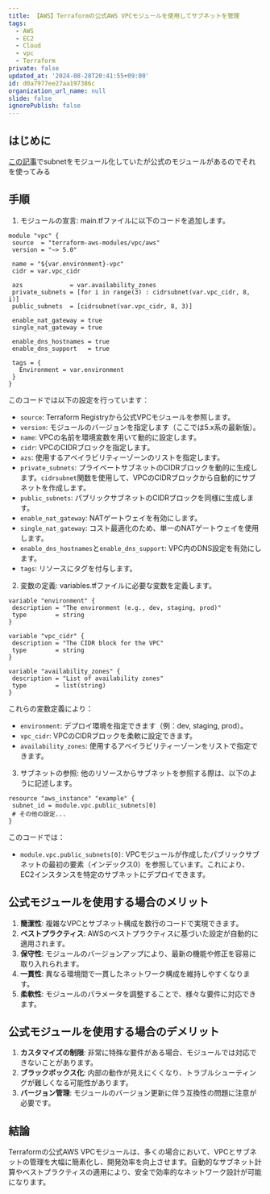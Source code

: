 ```yaml
---
title: 【AWS】Terraformの公式AWS VPCモジュールを使用してサブネットを管理
tags:
  - AWS
  - EC2
  - Cloud
  - vpc
  - Terraform
private: false
updated_at: '2024-08-28T20:41:55+09:00'
id: d0a7977ee27aa197386c
organization_url_name: null
slide: false
ignorePublish: false
---
```

## はじめに

[この記事](https://zukkie.link/%e3%80%90aws%e3%80%91terraform%e3%81%a7subnet%e3%82%92%e3%83%a2%e3%82%b8%e3%83%a5%e3%83%bc%e3%83%ab%e5%8c%96%e3%81%99%e3%82%8b/#google_vignette)でsubnetをモジュール化していたが公式のモジュールがあるのでそれを使ってみる


## 手順

1. モジュールの宣言:
  main.tfファイルに以下のコードを追加します。

```
module "vpc" {
 source  = "terraform-aws-modules/vpc/aws"
 version = "~> 5.0"

 name = "${var.environment}-vpc"
 cidr = var.vpc_cidr

 azs             = var.availability_zones
 private_subnets = [for i in range(3) : cidrsubnet(var.vpc_cidr, 8, i)]
 public_subnets  = [cidrsubnet(var.vpc_cidr, 8, 3)]

 enable_nat_gateway = true
 single_nat_gateway = true

 enable_dns_hostnames = true
 enable_dns_support   = true

 tags = {
   Environment = var.environment
 }
}
```

このコードでは以下の設定を行っています：

- `source`: Terraform Registryから公式VPCモジュールを参照します。
- `version`: モジュールのバージョンを指定します（ここでは5.x系の最新版）。
- `name`: VPCの名前を環境変数を用いて動的に設定します。
- `cidr`: VPCのCIDRブロックを指定します。
- `azs`: 使用するアベイラビリティーゾーンのリストを指定します。
- `private_subnets`: プライベートサブネットのCIDRブロックを動的に生成します。`cidrsubnet`関数を使用して、VPCのCIDRブロックから自動的にサブネットを作成します。
- `public_subnets`: パブリックサブネットのCIDRブロックを同様に生成します。
- `enable_nat_gateway`: NATゲートウェイを有効にします。
- `single_nat_gateway`: コスト最適化のため、単一のNATゲートウェイを使用します。
- `enable_dns_hostnames`と`enable_dns_support`: VPC内のDNS設定を有効にします。
- `tags`: リソースにタグを付与します。

2. 変数の定義:
  variables.tfファイルに必要な変数を定義します。

```
variable "environment" {
 description = "The environment (e.g., dev, staging, prod)"
 type        = string
}

variable "vpc_cidr" {
 description = "The CIDR block for the VPC"
 type        = string
}

variable "availability_zones" {
 description = "List of availability zones"
 type        = list(string)
}
```

これらの変数定義により：

- `environment`: デプロイ環境を指定できます（例：dev, staging, prod）。
- `vpc_cidr`: VPCのCIDRブロックを柔軟に設定できます。
- `availability_zones`: 使用するアベイラビリティーゾーンをリストで指定できます。

3. サブネットの参照:
  他のリソースからサブネットを参照する際は、以下のように記述します。

```
resource "aws_instance" "example" {
 subnet_id = module.vpc.public_subnets[0]
 # その他の設定...
}
```

このコードでは：

- `module.vpc.public_subnets[0]`: VPCモジュールが作成したパブリックサブネットの最初の要素（インデックス0）を参照しています。これにより、EC2インスタンスを特定のサブネットにデプロイできます。

## 公式モジュールを使用する場合のメリット

1. **簡潔性**: 複雑なVPCとサブネット構成を数行のコードで実現できます。
2. **ベストプラクティス**: AWSのベストプラクティスに基づいた設定が自動的に適用されます。
3. **保守性**: モジュールのバージョンアップにより、最新の機能や修正を容易に取り入れられます。
4. **一貫性**: 異なる環境間で一貫したネットワーク構成を維持しやすくなります。
5. **柔軟性**: モジュールのパラメータを調整することで、様々な要件に対応できます。

## 公式モジュールを使用する場合のデメリット

1. **カスタマイズの制限**: 非常に特殊な要件がある場合、モジュールでは対応できないことがあります。
2. **ブラックボックス化**: 内部の動作が見えにくくなり、トラブルシューティングが難しくなる可能性があります。
3. **バージョン管理**: モジュールのバージョン更新に伴う互換性の問題に注意が必要です。

## 結論

Terraformの公式AWS VPCモジュールは、多くの場合において、VPCとサブネットの管理を大幅に簡素化し、開発効率を向上させます。自動的なサブネット計算やベストプラクティスの適用により、安全で効率的なネットワーク設計が可能になります。
